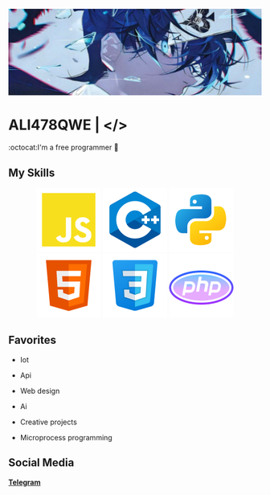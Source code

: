 ![baner](https://github.com/Ali478qwe/Ali478qwe/blob/e6312fbd7906cb2605dcbfec8f1748e693589313/Icon/InShot_20250325_204154963.jpg)

# ALI478QWE | </> 
:octocat:I'm a free programmer :tada: 
 ## __My Skills__ 

<p align="center">
<img src="https://github.com/Ali478qwe/Ali478qwe/blob/561058b955480f0ab1180fe76a0408eaeb76a715/Icon/javascript-logo-svgrepo-com.svg">
<img src="https://github.com/Ali478qwe/Ali478qwe/blob/dc831b8bb841da29d46603bcebb94a1803d7f3ee/Icon/icons8-c%2B%2B.svg">
<img src= "https://github.com/Ali478qwe/Ali478qwe/blob/6ccabda93631f4b5b74003d1ca0a15df6bb0d96e/Icon/icons8-python.svg">
<br>
<img src="https://github.com/Ali478qwe/Ali478qwe/blob/887a62a67441d830e7018d688a5a2f8004c3a0ad/Icon/icons8-html-5.svg">
<img src="https://github.com/Ali478qwe/Ali478qwe/blob/887a62a67441d830e7018d688a5a2f8004c3a0ad/Icon/icons8-css-logo.svg">
<img src="https://github.com/Ali478qwe/Ali478qwe/blob/5e5954837f6c7c4108c8c84bd32c7304bbdac5f0/Icon/icons8-php-logo%20(1).svg">
</p>

## __Favorites__

* Iot

* Api

* Web design

* Ai

* Creative projects

* Microprocess programming


## __Social Media__

[__Telegram__](http://t.me/ALI478QWE)